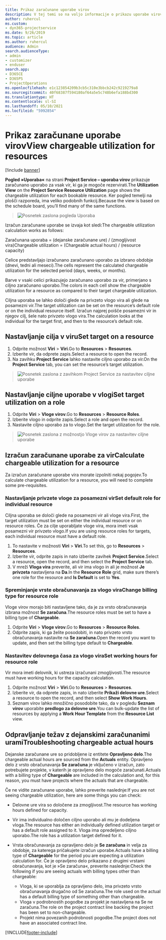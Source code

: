 ```yaml
---
title: Prikaz zaračunane uporabe virov
description: V tej temi so na voljo informacije o prikazu uporabe virov.
author: ruhercul
ms.custom:
- dyn365-projectservice
ms.date: 9/26/2019
ms.topic: article
ms.author: ruhercul
audience: Admin
search.audienceType:
- admin
- customizer
- enduser
search.app:
- D365CE
- D365PS
- ProjectOperations
ms.openlocfilehash: e1c123854209b3cb5c310e3bbcb242c9219279a8
ms.sourcegitcommit: 40f68387f594180af64a5e5c748b6efa188bd300
ms.translationtype: HT
ms.contentlocale: sl-SI
ms.lasthandoff: 05/10/2021
ms.locfileid: "5992854"
---
```

# <a name="view-chargeable-utilization-for-resources"></a><span data-ttu-id="d0284-103">Prikaz zaračunane uporabe virov</span><span class="sxs-lookup"><span data-stu-id="d0284-103">View chargeable utilization for resources</span></span>

[!include [banner](../includes/psa-now-project-operations.md)]
 
<span data-ttu-id="d0284-104">**Pogled »Uporaba«** na strani **Project Service – uporaba virov** prikazuje zaračunano uporabo za vsak vir, ki ga je mogoče rezervirati.</span><span class="sxs-lookup"><span data-stu-id="d0284-104">The **Utilization View** on the **Project Service Resource Utilization** page shows the chargeable utilization for each bookable resource.</span></span> <span data-ttu-id="d0284-105">Ker pogled temelji na plošči razporeda, ima veliko podobnih funkcij.</span><span class="sxs-lookup"><span data-stu-id="d0284-105">Because the view is based on the schedule board, you’ll find many of the same functions.</span></span>

> ![Posnetek zaslona pogleda Uporaba](media/FAQ-utilization-1.png)
 

<span data-ttu-id="d0284-107">Izračun zaračunane uporabe se izvaja kot sledi:</span><span class="sxs-lookup"><span data-stu-id="d0284-107">The chargeable utilization calculation works as follows:</span></span>

   <span data-ttu-id="d0284-108">Zaračunana uporaba = (dejanske zaračunane ure) / (zmogljivost vira)</span><span class="sxs-lookup"><span data-stu-id="d0284-108">Chargeable utilization = (Chargeable actual hours) / (resource capacity)</span></span>

<span data-ttu-id="d0284-109">Celice predstavljajo izračunano zaračunano uporabo za izbrano obdobje (dnevi, tedni ali meseci).</span><span class="sxs-lookup"><span data-stu-id="d0284-109">The cells represent the calculated chargeable utilization for the selected period (days, weeks, or months).</span></span>

<span data-ttu-id="d0284-110">Barve v vsaki celici prikazujejo zaračunano uporabo za vir, primerjano s ciljno zaračunano uporabo.</span><span class="sxs-lookup"><span data-stu-id="d0284-110">The colors in each cell show the chargeable utilization for a resource as compared to their target chargeable utilization.</span></span> 

<span data-ttu-id="d0284-111">Ciljna uporaba se lahko določi glede na privzeto vlogo vira ali glede na posamezni vir.</span><span class="sxs-lookup"><span data-stu-id="d0284-111">The target utilization can be set on the resource’s default role or on the individual resource itself.</span></span> <span data-ttu-id="d0284-112">Izračun najprej poišče posamezni vir in njegov cilj, šele nato privzeto vlogo vira.</span><span class="sxs-lookup"><span data-stu-id="d0284-112">The calculation looks at the individual for the target first, and then to the resource’s default role.</span></span>

## <a name="set-target-on-a-resource"></a><span data-ttu-id="d0284-113">Nastavljanje cilja v viru</span><span class="sxs-lookup"><span data-stu-id="d0284-113">Set target on a resource</span></span>

1. <span data-ttu-id="d0284-114">Odprite možnost **Viri** \> **Viri**.</span><span class="sxs-lookup"><span data-stu-id="d0284-114">Go to **Resources** \> **Resources**.</span></span> 
2. <span data-ttu-id="d0284-115">Izberite vir, da odprete zapis.</span><span class="sxs-lookup"><span data-stu-id="d0284-115">Select a resource to open the record.</span></span> 
3. <span data-ttu-id="d0284-116">Na zavihku **Project Service** lahko nastavite ciljno uporabo za vir.</span><span class="sxs-lookup"><span data-stu-id="d0284-116">On the **Project Service** tab, you can set the resource’s target utilization.</span></span>

> ![Posnetek zaslona z zavihkom Project Service za nastavitev ciljne uporabe](media/FAQ-utilization-2.png)
 
## <a name="set-target-utilization-on-a-role"></a><span data-ttu-id="d0284-118">Nastavljanje ciljne uporabe v vlogi</span><span class="sxs-lookup"><span data-stu-id="d0284-118">Set target utilization on a role</span></span>

1. <span data-ttu-id="d0284-119">Odprite **Viri** \> **Vloge virov**.</span><span class="sxs-lookup"><span data-stu-id="d0284-119">Go to **Resources** \> **Resource Roles**.</span></span> 
2. <span data-ttu-id="d0284-120">Izberite vlogo in odprite zapis.</span><span class="sxs-lookup"><span data-stu-id="d0284-120">Select a role and open the record.</span></span> 
3. <span data-ttu-id="d0284-121">Nastavite ciljno uporabo za to vlogo.</span><span class="sxs-lookup"><span data-stu-id="d0284-121">Set the target utilization for the role.</span></span>

> ![Posnetek zaslona z možnostjo Vloge virov za nastavitev ciljne uporabe](media/FAQ-utilization-3.png)
 
## <a name="calculate-chargeable-utilization-for-a-resource"></a><span data-ttu-id="d0284-123">Izračun zaračunane uporabe za vir</span><span class="sxs-lookup"><span data-stu-id="d0284-123">Calculate chargeable utilization for a resource</span></span>

<span data-ttu-id="d0284-124">Za izračun zaračunane uporabe vira morate izpolniti nekaj pogojev.</span><span class="sxs-lookup"><span data-stu-id="d0284-124">To calculate chargeable utilization for a resource, you will need to complete some pre-requisites.</span></span> 

### <a name="set-default-role-for-individual-resource"></a><span data-ttu-id="d0284-125">Nastavljanje privzete vloge za posamezni vir</span><span class="sxs-lookup"><span data-stu-id="d0284-125">Set default role for individual resource</span></span>

<span data-ttu-id="d0284-126">Ciljna uporaba se določi glede na posamezni vir ali vloge vira.</span><span class="sxs-lookup"><span data-stu-id="d0284-126">First, the target utilization must be set on either the individual resource or on resource roles.</span></span> <span data-ttu-id="d0284-127">Če za cilje uporabljate vloge vira, mora imeti vsak posamezni vir privzeto vlogo.</span><span class="sxs-lookup"><span data-stu-id="d0284-127">If you are using resource roles for targets, each individual resource must have a default role.</span></span> 

1. <span data-ttu-id="d0284-128">To nastavite v možnosti **Viri** \> **Viri**.</span><span class="sxs-lookup"><span data-stu-id="d0284-128">To set this, go to **Resources** \> **Resources**.</span></span> 
2. <span data-ttu-id="d0284-129">Izberite vir, odprite zapis in nato izberite zavihek **Project Service**.</span><span class="sxs-lookup"><span data-stu-id="d0284-129">Select a resource, open the record, and then select the **Project Service** tab.</span></span> 
3. <span data-ttu-id="d0284-130">V mreži **Vloga vira** preverite, ali vir ima vlogo in ali je možnost **Je privzeta** nastavljena na **Da**.</span><span class="sxs-lookup"><span data-stu-id="d0284-130">In the **Resource Role** grid, make sure there’s one role for the resource and **Is Default** is set to **Yes**.</span></span>
 
### <a name="change-billing-type-for-resource-role"></a><span data-ttu-id="d0284-131">Spreminjanje vrste obračunavanja za vlogo vira</span><span class="sxs-lookup"><span data-stu-id="d0284-131">Change billing type for resource role</span></span>

<span data-ttu-id="d0284-132">Vloge virov morajo biti nastavljene tako, da je za vrsto obračunavanja izbrana možnost **Se zaračuna**.</span><span class="sxs-lookup"><span data-stu-id="d0284-132">The resource roles must be set to have a billing type of **Chargeable**.</span></span> 

1. <span data-ttu-id="d0284-133">Odprite **Viri** \> **Vloge virov**.</span><span class="sxs-lookup"><span data-stu-id="d0284-133">Go to **Resources** \> **Resource Roles**.</span></span> 
2. <span data-ttu-id="d0284-134">Odprite zapis, ki ga želite posodobiti, in nato privzeto vrsto obračunavanja nastavite na **Se zaračuna**.</span><span class="sxs-lookup"><span data-stu-id="d0284-134">Open the record you want to update, and then set the billing type default to **Chargeable**.</span></span>

### <a name="set-working-hours-for-resource-role"></a><span data-ttu-id="d0284-135">Nastavitev delovnega časa za vlogo vira</span><span class="sxs-lookup"><span data-stu-id="d0284-135">Set working hours for resource role</span></span>
 
<span data-ttu-id="d0284-136">Vir mora imeti delovnik, ki ustreza izračunani zmogljivosti.</span><span class="sxs-lookup"><span data-stu-id="d0284-136">The resource must have working hours for the capacity calculation.</span></span> 

1. <span data-ttu-id="d0284-137">Odprite možnost **Viri** \> **Viri**.</span><span class="sxs-lookup"><span data-stu-id="d0284-137">Go to **Resources** \> **Resources**.</span></span> 
2. <span data-ttu-id="d0284-138">Izberite vir, da odprete zapis, in nato izberite **Prikaži delovne ure**.</span><span class="sxs-lookup"><span data-stu-id="d0284-138">Select a resource to open the record, and then select **Show Work Hours**.</span></span> 
3. <span data-ttu-id="d0284-139">Seznam virov lahko množično posodobite tako, da v pogledu **Seznam virov** uporabite **predlogo za delovne ure**.</span><span class="sxs-lookup"><span data-stu-id="d0284-139">You can bulk-update the list of resources by applying a **Work Hour Template** from the **Resource List** view.</span></span>

## <a name="troubleshooting-chargeable-actual-hours"></a><span data-ttu-id="d0284-140">Odpravljanje težav z dejanskimi zaračunanimi urami</span><span class="sxs-lookup"><span data-stu-id="d0284-140">Troubleshooting chargeable actual hours</span></span>

<span data-ttu-id="d0284-141">Dejanske zaračunane ure so pridobljene iz entitete **Opravljeno delo**.</span><span class="sxs-lookup"><span data-stu-id="d0284-141">The chargeable actual hours are sourced from the **Actuals** entity.</span></span> <span data-ttu-id="d0284-142">Opravljeno delo z vrsto obračunavanja **Se zaračuna** je vključeno v izračun, zato potrebujete projekte, v katerih je opravljeno delo mogoče zaračunati.</span><span class="sxs-lookup"><span data-stu-id="d0284-142">Actuals with a billing type of **Chargeable** are included in the calculation and, for this reason, you must have projects where the actuals that are chargeable.</span></span>

<span data-ttu-id="d0284-143">Če ne vidite zaračunane uporabe, lahko preverite naslednje:</span><span class="sxs-lookup"><span data-stu-id="d0284-143">If you are not seeing chargeable utilization, here are some things you can check:</span></span>

- <span data-ttu-id="d0284-144">Delovne ure vira so določene za zmogljivost.</span><span class="sxs-lookup"><span data-stu-id="d0284-144">The resource has working hours defined for capacity.</span></span>
- <span data-ttu-id="d0284-145">Vir ima individualno določen ciljno uporabo ali mu je dodeljena vloga.</span><span class="sxs-lookup"><span data-stu-id="d0284-145">The resource has either an individually defined utilization target or has a default role assigned to it.</span></span> <span data-ttu-id="d0284-146">Vloga ima opredeljeno ciljno uporabo.</span><span class="sxs-lookup"><span data-stu-id="d0284-146">The role has a utilization target defined for it.</span></span>
- <span data-ttu-id="d0284-147">Vrsta obračunavanja za opravljeno delo je **Se zaračuna** in velja za obdobje, za katerega pričakujete izračun uporabe.</span><span class="sxs-lookup"><span data-stu-id="d0284-147">Actuals have a billing type of **Chargeable** for the period you are expecting a utilization calculation for.</span></span> <span data-ttu-id="d0284-148">Če je opravljeno delo prikazano z drugimi vrstami obračunavanja, kot je »Se zaračuna«, preverite naslednje:</span><span class="sxs-lookup"><span data-stu-id="d0284-148">Check the following if you are seeing actuals with billing types other than chargeable:</span></span>

  - <span data-ttu-id="d0284-149">Vloga, ki se uporablja za opravljeno delo, ima privzeto vrsto obračunavanja drugačno od Se zaračuna.</span><span class="sxs-lookup"><span data-stu-id="d0284-149">The role used on the actual has a default billing type of something other than chargeable.</span></span>
  - <span data-ttu-id="d0284-150">Vloga v podrobnostih pogodbe za projekt je nastavljena na Se ne zaračuna.</span><span class="sxs-lookup"><span data-stu-id="d0284-150">The role on the project contract line backing the project has been set to non-chargeable.</span></span>
  - <span data-ttu-id="d0284-151">Projekt nima povezanih podrobnosti pogodbe.</span><span class="sxs-lookup"><span data-stu-id="d0284-151">The project does not have an associated contract line.</span></span>



[!INCLUDE[footer-include](../includes/footer-banner.md)]